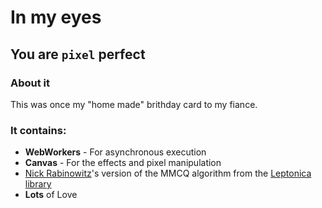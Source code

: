 # In my eyes
## You are `pixel` perfect

### About it

This was once my "home made" brithday card to my fiance.

### It contains:
 - **WebWorkers** - For asynchronous execution
 - **Canvas** - For the effects and pixel manipulation
 - [Nick Rabinowitz](https://gist.github.com/nrabinowitz/1104622)'s version of the MMCQ algorithm from the [Leptonica library](http://www.leptonica.com/)
 - **Lots** of Love
